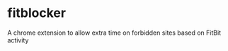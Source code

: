 fitblocker
==========

A chrome extension to allow extra time on forbidden sites based on FitBit activity
